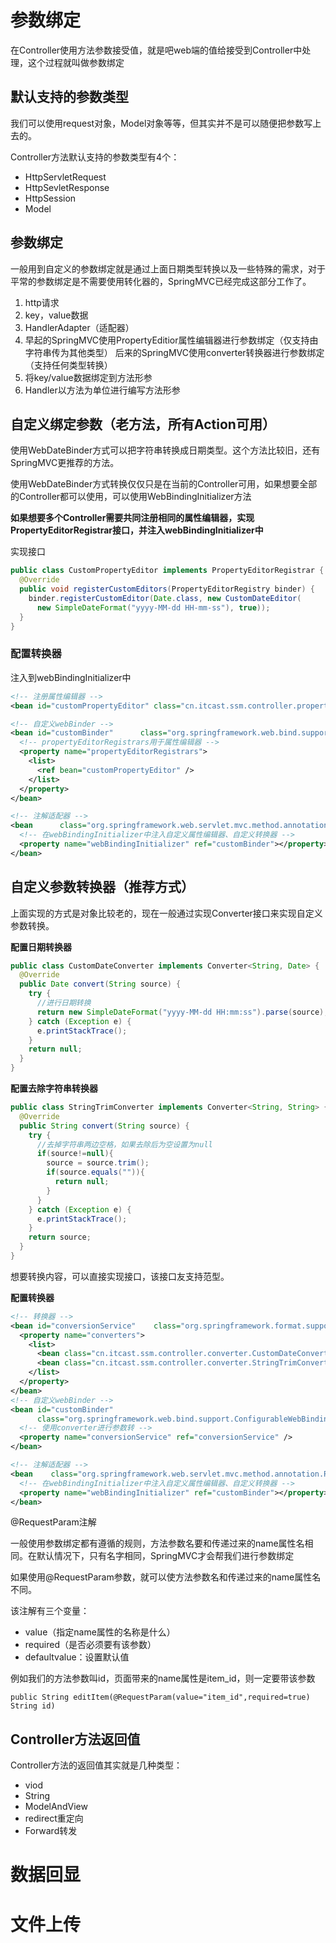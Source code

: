 # 参数绑定

在Controller使用方法参数接受值，就是吧web端的值给接受到Controller中处理，这个过程就叫做参数绑定

## 默认支持的参数类型

我们可以使用request对象，Model对象等等，但其实并不是可以随便把参数写上去的。

Controller方法默认支持的参数类型有4个：

- HttpServletRequest
- HttpSevletResponse
- HttpSession
- Model

## 参数绑定

一般用到自定义的参数绑定就是通过上面日期类型转换以及一些特殊的需求，对于平常的参数绑定是不需要使用转化器的，SpringMVC已经完成这部分工作了。

1. http请求
2. key，value数据
3. HandlerAdapter（适配器）
4. 早起的SpringMVC使用PropertyEditior属性编辑器进行参数绑定（仅支持由字符串传为其他类型）
   后来的SpringMVC使用converter转换器进行参数绑定（支持任何类型转换）
5. 将key/value数据绑定到方法形参
6. Handler以方法为单位进行编写方法形参

## 自定义绑定参数（老方法，所有Action可用）

使用WebDateBinder方式可以把字符串转换成日期类型。这个方法比较旧，还有SpringMVC更推荐的方法。

使用WebDateBinder方式转换仅仅只是在当前的Controller可用，如果想要全部的Controller都可以使用，可以使用WebBindingInitializer方法

**如果想要多个Controller需要共同注册相同的属性编辑器，实现PropertyEditorRegistrar接口，并注入webBindingInitializer中**

实现接口

```java
public class CustomPropertyEditor implements PropertyEditorRegistrar {
  @Override
  public void registerCustomEditors(PropertyEditorRegistry binder) {
    binder.registerCustomEditor(Date.class, new CustomDateEditor(
      new SimpleDateFormat("yyyy-MM-dd HH-mm-ss"), true));
  }
}
```

### 配置转换器

注入到webBindingInitializer中

```xml
<!-- 注册属性编辑器 -->
<bean id="customPropertyEditor" class="cn.itcast.ssm.controller.propertyeditor.CustomPropertyEditor"></bean>

<!-- 自定义webBinder -->
<bean id="customBinder"      class="org.springframework.web.bind.support.ConfigurableWebBindingInitializer">
  <!-- propertyEditorRegistrars用于属性编辑器 -->
  <property name="propertyEditorRegistrars">
    <list>
      <ref bean="customPropertyEditor" />
    </list>
  </property>
</bean>

<!-- 注解适配器 -->
<bean      class="org.springframework.web.servlet.mvc.method.annotation.RequestMappingHandlerAdapter">
  <!-- 在webBindingInitializer中注入自定义属性编辑器、自定义转换器 -->
  <property name="webBindingInitializer" ref="customBinder"></property>
</bean>
```

## 自定义参数转换器（推荐方式）

上面实现的方式是对象比较老的，现在一般通过实现Converter接口来实现自定义参数转换。

**配置日期转换器**

```java
public class CustomDateConverter implements Converter<String, Date> {
  @Override
  public Date convert(String source) {
    try {
      //进行日期转换
      return new SimpleDateFormat("yyyy-MM-dd HH:mm:ss").parse(source);
    } catch (Exception e) {
      e.printStackTrace();
    }
    return null;
  }
}
```

**配置去除字符串转换器**

```java
public class StringTrimConverter implements Converter<String, String> {
  @Override
  public String convert(String source) {
    try {
      //去掉字符串两边空格，如果去除后为空设置为null
      if(source!=null){
        source = source.trim();
        if(source.equals("")){
          return null;
        }
      }
    } catch (Exception e) {
      e.printStackTrace();
    }
    return source;
  }
}
```

想要转换内容，可以直接实现接口，该接口友支持范型。

**配置转换器**

```xml
<!-- 转换器 -->
<bean id="conversionService"    class="org.springframework.format.support.FormattingConversionServiceFactoryBean">
  <property name="converters">
    <list>
      <bean class="cn.itcast.ssm.controller.converter.CustomDateConverter"/>
      <bean class="cn.itcast.ssm.controller.converter.StringTrimConverter"/>
    </list>
  </property>
</bean>
<!-- 自定义webBinder -->
<bean id="customBinder"
      class="org.springframework.web.bind.support.ConfigurableWebBindingInitializer">
  <!-- 使用converter进行参数转 -->
  <property name="conversionService" ref="conversionService" />
</bean>

<!-- 注解适配器 -->
<bean    class="org.springframework.web.servlet.mvc.method.annotation.RequestMappingHandlerAdapter">
  <!-- 在webBindingInitializer中注入自定义属性编辑器、自定义转换器 -->
  <property name="webBindingInitializer" ref="customBinder"></property>
</bean>
```

@RequestParam注解

一般使用参数绑定都有遵循的规则，方法参数名要和传递过来的name属性名相同。在默认情况下，只有名字相同，SpringMVC才会帮我们进行参数绑定

如果使用@RequestParam参数，就可以使方法参数名和传递过来的name属性名不同。

该注解有三个变量：

- value（指定name属性的名称是什么）
- required（是否必须要有该参数）
- defaultvalue：设置默认值

例如我们的方法参数叫id，页面带来的name属性是item_id，则一定要带该参数

`public String editItem(@RequestParam(value="item_id",required=true) String id)`

## Controller方法返回值

Controller方法的返回值其实就是几种类型：

- viod
- String
- ModelAndView
- redirect重定向
- Forward转发

# 数据回显



# 文件上传

